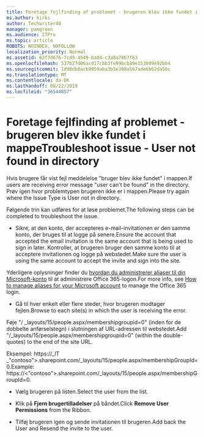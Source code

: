 ```yaml
---
title: Foretage fejlfinding af problemet - brugeren blev ikke fundet i mappe
ms.author: kirks
author: Techwriter40
manager: pamgreen
ms.audience: ITPro
ms.topic: article
ROBOTS: NOINDEX, NOFOLLOW
localization_priority: Normal
ms.assetid: 63f7d676-7cd9-4549-ba84-c3a8a7867f63
ms.openlocfilehash: 537b27d06acd17cbb3fe99bcb89e153099e92bb4
ms.sourcegitcommit: 1d98db8acb9959aba3b5e308a567ade6b62da56c
ms.translationtype: MT
ms.contentlocale: da-DK
ms.lasthandoff: 08/22/2019
ms.locfileid: "36544857"
---
```

# <a name="troubleshoot-issue---user-not-found-in-directory"></a><span data-ttu-id="a2937-102">Foretage fejlfinding af problemet - brugeren blev ikke fundet i mappe</span><span class="sxs-lookup"><span data-stu-id="a2937-102">Troubleshoot issue - User not found in directory</span></span>

<span data-ttu-id="a2937-103">Hvis brugere får vist fejl meddelelse "bruger blev ikke fundet" i mappen.</span><span class="sxs-lookup"><span data-stu-id="a2937-103">If users are receiving error message "user can't be found" in the directory.</span></span> <span data-ttu-id="a2937-104">Prøv igen hvor problemtypen brugeren ikke er i mappen.</span><span class="sxs-lookup"><span data-stu-id="a2937-104">Please try again where the Issue Type is User not in directory.</span></span>

<span data-ttu-id="a2937-105">Følgende trin kan udføres for at løse problemet.</span><span class="sxs-lookup"><span data-stu-id="a2937-105">The following steps can be completed to troubleshoot the issue.</span></span>

- <span data-ttu-id="a2937-106">Sikre, at den konto, der accepteres e-mail-invitationen er den samme konto, der bruges til at logge på senere.</span><span class="sxs-lookup"><span data-stu-id="a2937-106">Ensure the account that accepted the email invitation is the same account that is being used to sign in later.</span></span> <span data-ttu-id="a2937-107">Kontroller, at brugeren bruger den samme konto til at acceptere invitationen og logge på webstedet.</span><span class="sxs-lookup"><span data-stu-id="a2937-107">Make sure the user is using the same account to accept the invite and sign into the site.</span></span> 

<span data-ttu-id="a2937-108">Yderligere oplysninger finder du [hvordan du administrerer aliaser til din Microsoft-konto</a> til at administrere Office 365-logon](https://support.microsoft.com/help/12407/microsoft-account-how-to-manage-aliases).</span><span class="sxs-lookup"><span data-stu-id="a2937-108">For more info, see [How to manage aliases for your Microsoft account</a> to manage the Office 365 login](https://support.microsoft.com/help/12407/microsoft-account-how-to-manage-aliases).</span></span> 

- <span data-ttu-id="a2937-109">Gå til hver enkelt eller flere steder, hvor brugeren modtager fejlen.</span><span class="sxs-lookup"><span data-stu-id="a2937-109">Browse to each site(s) in which the user is receiving the error.</span></span> 

<span data-ttu-id="a2937-110">Føje "/ _layouts/15/people.aspx/membershipgroupid=0" (inden for de dobbelte anførselstegn) i slutningen af URL-adressen til webstedet.</span><span class="sxs-lookup"><span data-stu-id="a2937-110">Add "/_layouts/15/people.aspx/membershipgroupid=0" (within the double-quotes) to the end of the site URL.</span></span> 

<span data-ttu-id="a2937-111">Eksempel: https://_lT _"contoso">.sharepoint.com/_layouts/15/people.aspx/membershipGroupId=0.</span><span class="sxs-lookup"><span data-stu-id="a2937-111">Example: https://<"contoso">.sharepoint.com/_layouts/15/people.aspx/membershipGroupId=0.</span></span>

- <span data-ttu-id="a2937-112">Vælg brugeren på listen.</span><span class="sxs-lookup"><span data-stu-id="a2937-112">Select the user from the list.</span></span>

- <span data-ttu-id="a2937-113">Klik på **Fjern brugertilladelser** på båndet.</span><span class="sxs-lookup"><span data-stu-id="a2937-113">Click **Remove User Permissions** from the Ribbon.</span></span> 
-  <span data-ttu-id="a2937-114">Tilføj brugeren igen og sende invitationen til brugeren.</span><span class="sxs-lookup"><span data-stu-id="a2937-114">Add back the User and Resend the invite to the user.</span></span>

